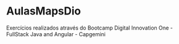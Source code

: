 # AulasMapsDio
Exercícios realizados através do Bootcamp Digital Innovation One - FullStack Java and Angular - Capgemini
